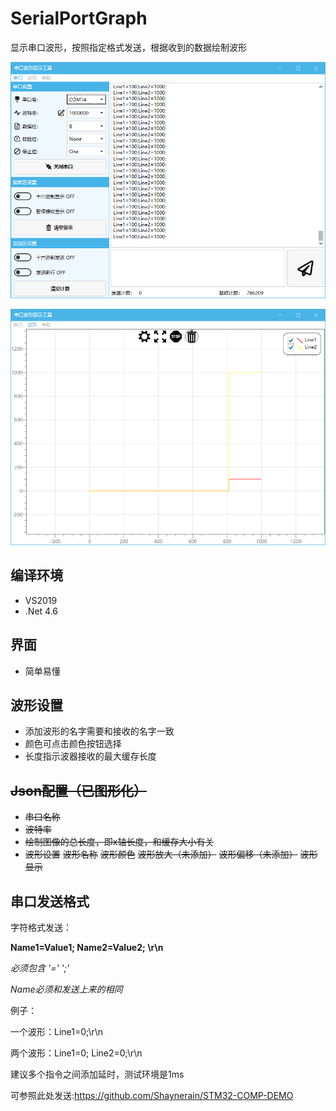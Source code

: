 # SerialPortGraph

显示串口波形，按照指定格式发送，根据收到的数据绘制波形

![](https://github.com/Shaynerain/SerialPortGraph/blob/master/s.jpg)

![](https://github.com/Shaynerain/SerialPortGraph/blob/master/w.jpg)

## 编译环境

- VS2019
- .Net 4.6

## 界面

- 简单易懂

## 波形设置

- 添加波形的名字需要和接收的名字一致
- 颜色可点击颜色按钮选择
- 长度指示波器接收的最大缓存长度

## ~~Json配置（已图形化）~~

* ~~串口名称~~
* ~~波特率~~
* ~~绘制图像的总长度，即x轴长度，和缓存大小有关~~
* ~~波形设置~~
  ~~波形名称~~
  ~~波形颜色~~
  ~~波形放大（未添加）~~
  ~~波形偏移（未添加）~~
  ~~波形显示~~

## 串口发送格式

字符格式发送：

**Name1=Value1; Name2=Value2; \r\n**

*必须包含  '='   ';'*

*Name必须和发送上来的相同*

例子：

一个波形：Line1=0;\r\n

两个波形：Line1=0; Line2=0;\r\n

建议多个指令之间添加延时，测试环境是1ms

可参照此处发送:https://github.com/Shaynerain/STM32-COMP-DEMO


